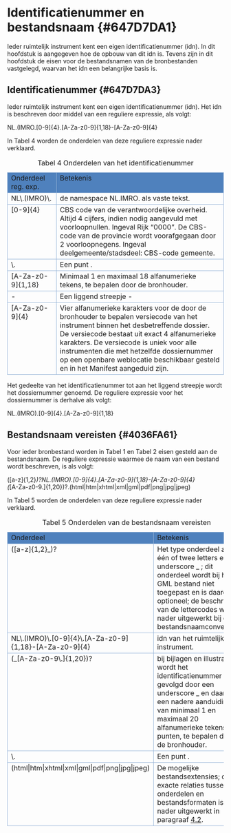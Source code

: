 # Identificatienummer en bestandsnaam {#647D7DA1}

Ieder ruimtelijk instrument kent een eigen identificatienummer (idn). In dit hoofdstuk is aangegeven hoe de opbouw van dit idn is. Tevens zijn in dit hoofdstuk de eisen voor de bestandsnamen van de bronbestanden vastgelegd, waarvan het idn een belangrijke basis is.

## Identificatienummer {#647D7DA3}

Ieder ruimtelijk instrument kent een eigen identificatienummer (idn). Het idn is beschreven door middel van een reguliere expressie, als volgt:

NL\.(IMRO\.[0-9]{4}\.[A-Za-z0-9]{1,18}-[A-Za-z0-9]{4}

In Tabel 4 worden de onderdelen van deze reguliere expressie nader verklaard.<br/>
<table style='width: 100%;'><caption>Tabel 4 Onderdelen van het identificatienummer</caption>
<colgroup><col id='col1' style='width: 22.58504949368529%;'
<col id='col2' style='width: 77.41495050631471%;'
</colgroup>
<tbody valign='top'><tr><td align='left' style='border-top: 0.5pt solid #95B3D7; border-left: 0.5pt solid #95B3D7; border-bottom: 0.5pt solid #95B3D7; border-right: 0.5pt solid #95B3D7; background-color: #4F81BD;'>Onderdeel reg. exp.<br/>
</td>
<td align='left' style='border-top: 0.5pt solid #95B3D7; border-left: 0.5pt solid #95B3D7; border-bottom: 0.5pt solid #95B3D7; border-right: 0.5pt solid #95B3D7; background-color: #4F81BD;'>Betekenis <br/>
</td>
</tr>
<tr><td align='left' style='border-top: 0.5pt solid #95B3D7; border-left: 0.5pt solid #95B3D7; border-bottom: 0.5pt solid #95B3D7; border-right: 0.5pt solid #95B3D7; background-color: none;'>NL\.(IMRO)\.<br/>
</td>
<td align='left' style='border-top: 0.5pt solid #95B3D7; border-left: 0.5pt solid #95B3D7; border-bottom: 0.5pt solid #95B3D7; border-right: 0.5pt solid #95B3D7; background-color: none;'>de namespace NL.IMRO. als vaste tekst.<br/>
</td>
</tr>
<tr><td align='left' style='border-top: 0.5pt solid #95B3D7; border-left: 0.5pt solid #95B3D7; border-bottom: 0.5pt solid #95B3D7; border-right: 0.5pt solid #95B3D7; background-color: none;'>[0-9]{4}<br/>
</td>
<td align='left' style='border-top: 0.5pt solid #95B3D7; border-left: 0.5pt solid #95B3D7; border-bottom: 0.5pt solid #95B3D7; border-right: 0.5pt solid #95B3D7; background-color: none;'>CBS code van de verantwoordelijke overheid. Altijd 4 cijfers, indien nodig aangevuld met voorloopnullen. Ingeval Rijk “0000”. De CBS-code van de provincie wordt voorafgegaan door 2 voorloopnegens. Ingeval deelgemeente/stadsdeel: CBS-code gemeente.<br/>
</td>
</tr>
<tr><td align='left' style='border-top: 0.5pt solid #95B3D7; border-left: 0.5pt solid #95B3D7; border-bottom: 0.5pt solid #95B3D7; border-right: 0.5pt solid #95B3D7; background-color: none;'>\.<br/>
</td>
<td align='left' style='border-top: 0.5pt solid #95B3D7; border-left: 0.5pt solid #95B3D7; border-bottom: 0.5pt solid #95B3D7; border-right: 0.5pt solid #95B3D7; background-color: none;'>Een punt .<br/>
</td>
</tr>
<tr><td align='left' style='border-top: 0.5pt solid #95B3D7; border-left: 0.5pt solid #95B3D7; border-bottom: 0.5pt solid #95B3D7; border-right: 0.5pt solid #95B3D7; background-color: none;'>[A-Za-z0-9]{1,18}<br/>
</td>
<td align='left' style='border-top: 0.5pt solid #95B3D7; border-left: 0.5pt solid #95B3D7; border-bottom: 0.5pt solid #95B3D7; border-right: 0.5pt solid #95B3D7; background-color: none;'>Minimaal 1 en maximaal 18 alfanumerieke tekens, te bepalen door de bronhouder.<br/>
</td>
</tr>
<tr><td align='left' style='border-top: 0.5pt solid #95B3D7; border-left: 0.5pt solid #95B3D7; border-bottom: 0.5pt solid #95B3D7; border-right: 0.5pt solid #95B3D7; background-color: none;'>- <br/>
</td>
<td align='left' style='border-top: 0.5pt solid #95B3D7; border-left: 0.5pt solid #95B3D7; border-bottom: 0.5pt solid #95B3D7; border-right: 0.5pt solid #95B3D7; background-color: none;'>Een liggend streepje -<br/>
</td>
</tr>
<tr><td align='left' style='border-top: 0.5pt solid #95B3D7; border-left: 0.5pt solid #95B3D7; border-bottom: 0.5pt solid #95B3D7; border-right: 0.5pt solid #95B3D7; background-color: none;'>[A-Za-z0-9]{4}<br/>
</td>
<td align='left' style='border-top: 0.5pt solid #95B3D7; border-left: 0.5pt solid #95B3D7; border-bottom: 0.5pt solid #95B3D7; border-right: 0.5pt solid #95B3D7; background-color: none;'>Vier alfanumerieke karakters voor de door de bronhouder te bepalen versiecode van het instrument binnen het desbetreffende dossier. De versiecode bestaat uit exact 4 alfanumerieke karakters. De versiecode is uniek voor alle instrumenten die met hetzelfde dossiernummer op een openbare weblocatie beschikbaar gesteld en in het Manifest aangeduid zijn. <br/>
</td>
</tr>
</tbody>
</table>

Het gedeelte van het identificatienummer tot aan het liggend streepje wordt het dossiernummer genoemd. De reguliere expressie voor het dossiernummer is derhalve als volgt:

NL\.(IMRO)\.[0-9]{4}\.[A-Za-z0-9]{1,18}<br/>
## Bestandsnaam vereisten {#4036FA61}

Voor ieder bronbestand worden in Tabel 1 en Tabel 2 eisen gesteld aan de bestandsnaam. De reguliere expressie waarmee de naam van een bestand wordt beschreven, is als volgt:

([a-z]{1,2}_)?NL\.(IMRO)\.[0-9]{4}\.[A-Za-z0-9]{1,18}-[A-Za-z0-9]{4}<br/>
(_[A-Za-z0-9\.]{1,20})?\.(html|htm|xhtml|xml|gml|pdf|png|jpg|jpeg)

In Tabel 5 worden de onderdelen van deze reguliere expressie nader verklaard.

<table style='width: 100%;'><caption>Tabel 5 Onderdelen van de bestandsnaam vereisten</caption>
<colgroup><col id='col1' style='width: 43.73648879280919%;'
<col id='col2' style='width: 56.26351120719081%;'
</colgroup>
<tbody valign='top'><tr><td align='left' style='border-top: 0.5pt solid #95B3D7; border-left: 0.5pt solid #95B3D7; border-bottom: 0.5pt solid #95B3D7; border-right: 0.5pt solid #95B3D7; background-color: #4F81BD;'>Onderdeel<br/>
</td>
<td align='left' style='border-top: 0.5pt solid #95B3D7; border-left: 0.5pt solid #95B3D7; border-bottom: 0.5pt solid #95B3D7; border-right: 0.5pt solid #95B3D7; background-color: #4F81BD;'>Betekenis <br/>
</td>
</tr>
<tr><td align='left' style='border-top: 0.5pt solid #95B3D7; border-left: 0.5pt solid #95B3D7; border-bottom: 0.5pt solid #95B3D7; border-right: 0.5pt solid #95B3D7; background-color: none;'>([a-z]{1,2}_)?<br/>
</td>
<td align='left' style='border-top: 0.5pt solid #95B3D7; border-left: 0.5pt solid #95B3D7; border-bottom: 0.5pt solid #95B3D7; border-right: 0.5pt solid #95B3D7; background-color: none;'>Het type onderdeel als één of twee letters en een underscore _ ; dit onderdeel wordt bij het GML bestand niet toegepast en is daarom optioneel; de beschrijving van de lettercodes wordt nader uitgewerkt bij de bestandsnaamconventies.<br/>
</td>
</tr>
<tr><td align='left' style='border-top: 0.5pt solid #95B3D7; border-left: 0.5pt solid #95B3D7; border-bottom: 0.5pt solid #95B3D7; border-right: 0.5pt solid #95B3D7; background-color: none;'>NL\.(IMRO)\.[0-9]{4}\.[A-Za-z0-9]{1,18}-[A-Za-z0-9]{4}<br/>
</td>
<td align='left' style='border-top: 0.5pt solid #95B3D7; border-left: 0.5pt solid #95B3D7; border-bottom: 0.5pt solid #95B3D7; border-right: 0.5pt solid #95B3D7; background-color: none;'>idn van het ruimtelijk instrument.<br/>
</td>
</tr>
<tr><td align='left' style='border-top: 0.5pt solid #95B3D7; border-left: 0.5pt solid #95B3D7; border-bottom: 0.5pt solid #95B3D7; border-right: 0.5pt solid #95B3D7; background-color: none;'>(_[A-Za-z0-9\.]{1,20})?<br/>
</td>
<td align='left' style='border-top: 0.5pt solid #95B3D7; border-left: 0.5pt solid #95B3D7; border-bottom: 0.5pt solid #95B3D7; border-right: 0.5pt solid #95B3D7; background-color: none;'>bij bijlagen en illustraties wordt het identificatienummer gevolgd door een underscore _ en daarna een nadere aanduiding van minimaal 1 en maximaal 20 alfanumerieke tekens en punten, te bepalen door de bronhouder. <br/>
</td>
</tr>
<tr><td align='left' style='border-top: 0.5pt solid #95B3D7; border-left: 0.5pt solid #95B3D7; border-bottom: 0.5pt solid #95B3D7; border-right: 0.5pt solid #95B3D7; background-color: none;'>\.<br/>
</td>
<td align='left' style='border-top: 0.5pt solid #95B3D7; border-left: 0.5pt solid #95B3D7; border-bottom: 0.5pt solid #95B3D7; border-right: 0.5pt solid #95B3D7; background-color: none;'>Een punt .<br/>
</td>
</tr>
<tr><td align='left' style='border-top: 0.5pt solid #95B3D7; border-left: 0.5pt solid #95B3D7; border-bottom: 0.5pt solid #95B3D7; border-right: 0.5pt solid #95B3D7; background-color: none;'>(html|htm|xhtml|xml|gml|pdf|png|jpg|jpeg)<br/>
</td>
<td align='left' style='border-top: 0.5pt solid #95B3D7; border-left: 0.5pt solid #95B3D7; border-bottom: 0.5pt solid #95B3D7; border-right: 0.5pt solid #95B3D7; background-color: none;'>De mogelijke bestandsextensies; de exacte relaties tussen onderdelen en bestandsformaten is nader uitgewerkt in paragraaf <a href='#4036FA61'>4.2</a>.<br/>
</td>
</tr>
</tbody>
</table>

